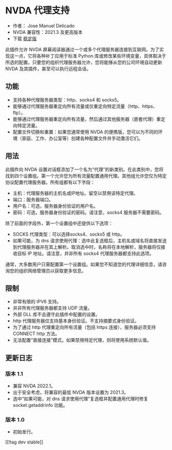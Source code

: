 # NVDA 代理支持 #

* 作者： Jose Manuel Delicado
* NVDA 兼容性：2021.3 及更高版本
* 下载 [稳定版][1]

此插件允许 NVDA 屏幕阅读器通过一个或多个代理服务器连接到互联网。为了实现这一点，它将各种补丁应用于标准 Python
库或修改某些环境变量，具体取决于所选的配置。只要您的组织代理服务器允许，您将能够从您的公司环境自动更新 NVDA 及其插件，甚至可以执行远程会话。

## 功能

* 支持各种代理服务器类型：http、socks4 和 socks5。
* 能够通过代理服务器重定向所有流量或仅重定向特定流量（http、https、ftp）。
* 能够通过代理服务器重定向所有流量，然后通过其他服务器（嵌套代理）重定向特定流量。
* 配置文件切换和重置：如果您通常使用 NVDA 的便携版，您可以为不同的环境（家庭、工作、办公室等）创建各种配置文件并手动激活它们。

## 用法

此插件向 NVDA
设置对话框添加了一个名为“代理”的新类别。在此类别中，您将找到四个设置组。第一个允许您为所有流量配置通用代理。其他组允许您仅为特定协议配置代理服务器。所有组都有以下字段：

* 主机：代理服务器的主机名或IP地址。留空以禁用该特定代理。
* 端口：服务器端口。
* 用户名：可选，服务器身份验证的用户名。
* 密码：可选，服务器身份验证的密码。请注意，socks4 服务器不需要密码。

除了前面的字段外，第一个设置组中还提供以下选项：

* SOCKS 代理类型：可以选择socks4、socks5 或 http。
* 如果可能，为 dns 请求使用代理：选中此复选框后，主机名或域名将直接发送到代理服务器并在其上解析。取消选中时，名称将在本地解析，服务器将仅接收目标
  IP 地址。请注意，并非所有 socks4 代理服务器都支持此选项。

通常，大多数用户只需配置第一个设置组。如果您不知道您的代理详细信息，请咨询您的组织网络管理员以获取更多信息。

## 限制

* 非常有限的 IPV6 支持。
* 并非所有代理服务器都支持 UDP 流量。
* 外部 DLL 库不会遵守此插件中配置的设置。
* http 代理服务器仅支持基本身份验证。不支持摘要式身份验证。
* 为了通过 http 代理重定向所有流量（包括 https 连接），服务器必须支持 CONNECT http 方法。
* 无法配置“直接连接”模式。如果禁用特定代理，则将使用系统默认值。

## 更新日志

### 版本 1.1

* 兼容 NVDA 2022.1。
* 出于安全考虑，将兼容的最低 NVDA 版本设置为 2021.3。
* 选中“如果可能，对 dns 请求使用代理”复选框并配置通用代理时修复 socket.getaddrinfo 功能。

### 版本 1.0

* 初始发行。

[[!tag dev stable]]

[1]: https://addons.nvda-project.org/files/get.php?file=nvdaproxy
